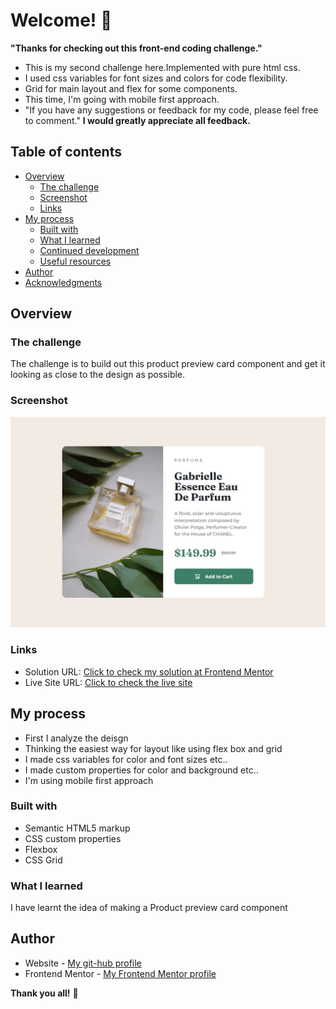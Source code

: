 # Welcome! 👋

**"Thanks for checking out this front-end coding challenge."**

- This is my second challenge here.Implemented with pure html css.
- I used css variables for font sizes and colors for code flexibility.
- Grid for main layout and flex for some components.
- This time, I'm going with mobile first approach.
- "If you have any suggestions or feedback for my code, please feel free to comment."
  **I would greatly appreciate all feedback.**

## Table of contents

- [Overview](#overview)
  - [The challenge](#the-challenge)
  - [Screenshot](#screenshot)
  - [Links](#links)
- [My process](#my-process)
  - [Built with](#built-with)
  - [What I learned](#what-i-learned)
  - [Continued development](#continued-development)
  - [Useful resources](#useful-resources)
- [Author](#author)
- [Acknowledgments](#acknowledgments)

## Overview

### The challenge

The challenge is to build out this product preview card component and get it looking as close to the design as possible.

### Screenshot

![](./live-site-screenshot.jpg)

### Links

- Solution URL: [Click to check my solution at Frontend Mentor]()
- Live Site URL: [Click to check the live site](https://cgm-thanhtike.github.io/Product-preview-card-Frontend-Mentor/)

## My process

- First I analyze the deisgn
- Thinking the easiest way for layout like using flex box and grid
- I made css variables for color and font sizes etc..
- I made custom properties for color and background etc..
- I'm using mobile first approach

### Built with

- Semantic HTML5 markup
- CSS custom properties
- Flexbox
- CSS Grid

### What I learned

I have learnt the idea of making a Product preview card component

## Author

- Website - [My git-hub profile](https://github.com/CGM-ThanHtike)
- Frontend Mentor - [My Frontend Mentor profile](https://www.frontendmentor.io/profile/CGM-ThanHtike)

**Thank you all!** 🚀
